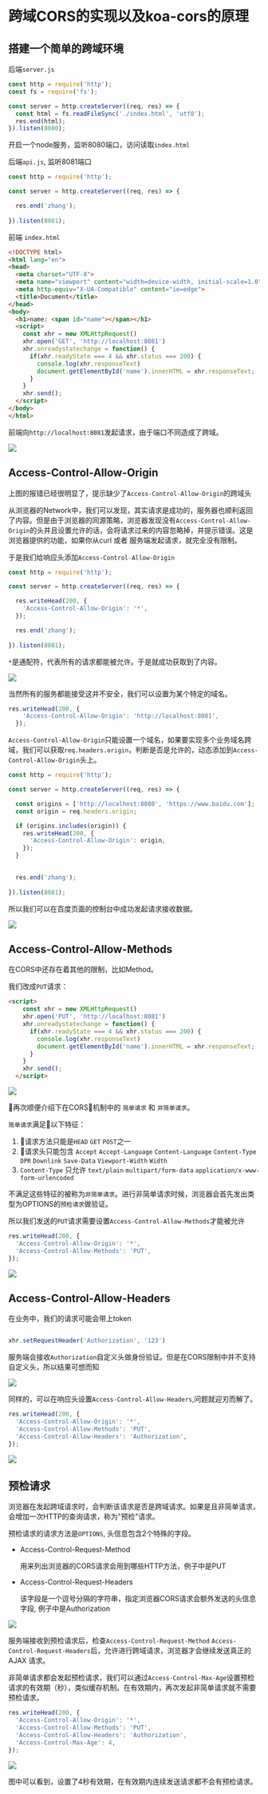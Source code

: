 # 跨域CORS的实现以及koa-cors的原理

## 搭建一个简单的跨域环境

后端`server.js`

```js
const http = require('http');
const fs = require('fs');

const server = http.createServer((req, res) => {
  const html = fs.readFileSync('./index.html', 'utf8');
  res.end(html);
}).listen(8080);
```

开启一个node服务，监听8080端口，访问读取`index.html`

后端`api.js`, 监听8081端口

```js
const http = require('http');

const server = http.createServer((req, res) => {

  res.end('zhang');
  
}).listen(8081);
```

前端 `index.html`

```html
<!DOCTYPE html>
<html lang="en">
<head>
  <meta charset="UTF-8">
  <meta name="viewport" content="width=device-width, initial-scale=1.0">
  <meta http-equiv="X-UA-Compatible" content="ie=edge">
  <title>Document</title>
</head>
<body>
  <h1>name: <span id="name"></span></h1>
  <script>
    const xhr = new XMLHttpRequest()
    xhr.open('GET', 'http://localhost:8081')
    xhr.onreadystatechange = function() {
      if(xhr.readyState === 4 && xhr.status === 200) {
        console.log(xhr.responseText)
        document.getElementById('name').innerHTML = xhr.responseText;
      }
    }
    xhr.send();
  </script>
</body>
</html>
```

前端向`http://localhost:8081`发起请求，由于端口不同造成了跨域。

![](./images/learn17_01.jpg)


## Access-Control-Allow-Origin

上图的报错已经很明显了，提示缺少了`Access-Control-Allow-Origin`的跨域头

从浏览器的Network中，我们可以发现，其实请求是成功的，服务器也顺利返回了内容。但是由于浏览器的同源策略，浏览器发现没有`Access-Control-Allow-Origin`的头并且设置允许的话，会将请求过来的内容忽略掉，并提示错误。这是浏览器提供的功能，如果你从curl 或者 服务端发起请求，就完全没有限制。

于是我们给响应头添加`Access-Control-Allow-Origin`

```js
const http = require('http');

const server = http.createServer((req, res) => {

  res.writeHead(200, {
    'Access-Control-Allow-Origin': '*',
  });

  res.end('zhang');
  
}).listen(8081);
```

`*`是通配符，代表所有的请求都能被允许。于是就成功获取到了内容。

![](./images/learn17_02.jpg)

当然所有的服务都能接受这并不安全，我们可以设置为某个特定的域名。

```js
res.writeHead(200, {
    'Access-Control-Allow-Origin': 'http://localhost:8081',
  });
```

`Access-Control-Allow-Origin`只能设置一个域名，如果要实现多个业务域名跨域，我们可以获取`req.headers.origin`，判断是否是允许的，动态添加到`Access-Control-Allow-Origin`头上。

```js
const http = require('http');

const server = http.createServer((req, res) => {

  const origins = ['http://localhost:8080', 'https://www.baidu.com'];
  const origin = req.headers.origin;

  if (origins.includes(origin)) {
    res.writeHead(200, {
      'Access-Control-Allow-Origin': origin,
    });
  }
  

  res.end('zhang');
  
}).listen(8081);
```

所以我们可以在百度页面的控制台中成功发起请求接收数据。

![](./images/learn17_03.jpg)

## Access-Control-Allow-Methods

在CORS中还存在着其他的限制，比如Method。

我们改成`PUT`请求：

```html
<script>
    const xhr = new XMLHttpRequest()
    xhr.open('PUT', 'http://localhost:8081')
    xhr.onreadystatechange = function() {
      if(xhr.readyState === 4 && xhr.status === 200) {
        console.log(xhr.responseText)
        document.getElementById('name').innerHTML = xhr.responseText;
      }
    }
    xhr.send();
  </script>
```

![](./images/learn17_04.jpg)

再次顺便介绍下在CORS机制中的 `简单请求` 和 `非简单请求`。

`简单请求`满足以下特征：

1. 请求方法只能是`HEAD` `GET` `POST`之一
2. 请求头只能包含 `Accept` `Accept-Language` `Content-Language` `Content-Type` `DPR` `Downlink` `Save-Data` `Viewport-Width` `Width`
3. `Content-Type` 只允许 `text/plain` `multipart/form-data` `application/x-www-form-urlencoded`

不满足这些特征的被称为`非简单请求`。进行非简单请求时候，浏览器会首先发出类型为OPTIONS的`预检请求`做验证。

所以我们发送的`PUT`请求需要设置`Access-Control-Allow-Methods`才能被允许

```js
res.writeHead(200, {
  'Access-Control-Allow-Origin': '*',
  'Access-Control-Allow-Methods': 'PUT',
});
```

![](./images/learn17_07.jpg)

## Access-Control-Allow-Headers

在业务中，我们的请求可能会带上token

```js

xhr.setRequestHeader('Authorization', '123')

```

服务端会接收`Authorization`自定义头做身份验证。但是在CORS限制中并不支持自定义头，所以结果可想而知

![](./images/learn17_05.jpg)

同样的，可以在响应头设置`Access-Control-Allow-Headers`,问题就迎刃而解了。

```js
res.writeHead(200, {
  'Access-Control-Allow-Origin': '*',
  'Access-Control-Allow-Methods': 'PUT',
  'Access-Control-Allow-Headers': 'Authorization',
});
```

![](./images/learn17_06.jpg)

## 预检请求

浏览器在发起跨域请求时，会判断该请求是否是跨域请求。如果是且非简单请求，会增加一次HTTP的查询请求，称为"预检"请求。

预检请求的请求方法是`OPTIONS`, 头信息包含2个特殊的字段。

* Access-Control-Request-Method

  用来列出浏览器的CORS请求会用到哪些HTTP方法，例子中是PUT

* Access-Control-Request-Headers

  该字段是一个逗号分隔的字符串，指定浏览器CORS请求会额外发送的头信息字段, 例子中是Authorization

![](./images/learn17_08.jpg)

服务端接收到预检请求后，检查`Access-Control-Request-Method` `Access-Control-Request-Headers`后，允许进行跨域请求，浏览器才会继续发送真正的 AJAX 请求。

非简单请求都会发起预检请求，我们可以通过`Access-Control-Max-Age`设置预检请求的有效期（秒），类似缓存机制。在有效期内，再次发起非简单请求就不需要预检请求。

```js
res.writeHead(200, {
  'Access-Control-Allow-Origin': '*',
  'Access-Control-Allow-Methods': 'PUT',
  'Access-Control-Allow-Headers': 'Authorization',
  'Access-Control-Max-Age': 4,
});
```

![](./images/learn17_09.jpg)

图中可以看到，设置了4秒有效期，在有效期内连续发送请求都不会有预检请求。